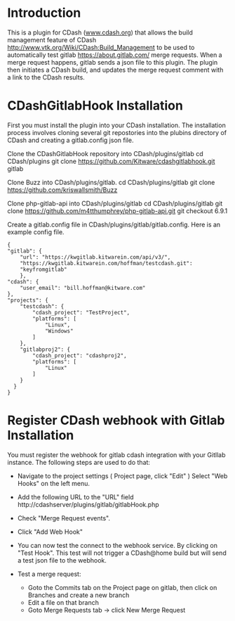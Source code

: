 # Introduction

This is a plugin for CDash (www.cdash.org) that allows the build management
feature of CDash http://www.vtk.org/Wiki/CDash:Build_Management to be used
to automatically test gitlab https://about.gitlab.com/ merge requests. When
a merge request happens, gitlab sends a json file to this plugin. The plugin
then initiates a CDash build, and updates the merge request comment with a
link to the CDash results.

# CDashGitlabHook Installation

First you must install the plugin into your CDash installation. The
installation process involves cloning several git repostories into
the plubins directory of CDash and creating a gitlab.config json file.

Clone the CDashGitlabHook repository into CDash/plugins/gitlab
    cd CDash/plugins
    git clone https://github.com/Kitware/cdashgitlabhook.git gitlab

Clone Buzz into CDash/plugins/gitlab.
    cd CDash/plugins/gitlab
    git clone https://github.com/kriswallsmith/Buzz

Clone php-gitlab-api into CDash/plugins/gitlab
    cd CDash/plugins/gitlab
    git clone https://github.com/m4tthumphrey/php-gitlab-api.git
    git checkout 6.9.1

Create a gitlab.config file in CDash/plugins/gitlab/gitlab.config. Here is an
example config file.

    {
    "gitlab": {
        "url": "https://kwgitlab.kitwarein.com/api/v3/",
        "https://kwgitlab.kitwarein.com/hoffman/testcdash.git":
        "keyfromgitlab"
        },
    "cdash": {
        "user_email": "bill.hoffman@kitware.com"
    },
    "projects": {
        "testcdash": {
            "cdash_project": "TestProject",
            "platforms": [
                "Linux",
                "Windows"
            ]
        },
        "gitlabproj2": {
            "cdash_project": "cdashproj2",
            "platforms": [
                "Linux"
            ]
        }
      }
    }

# Register CDash webhook with Gitlab Installation

You must register the webhook for gitlab cdash integration with your Gitllab
instance.  The following steps are used to do that:

* Navigate to the project settings ( Project page, click "Edit" )
  Select "Web Hooks" on the left menu.

* Add the following URL to the "URL" field http://cdashserver/plugins/gitlab/gitlabHook.php

* Check "Merge Request events".

* Click "Add Web Hook"

* You can now test the connect to the webhook service. By clicking on "Test Hook".  This test will not trigger a CDash@home build but will send a test json file to the webhook.

* Test a merge request:

  * Goto the Commits tab on the Project page on gitlab, then click on Branches and create a new branch
  * Edit a file on that branch
  * Goto Merge Requests tab -> click New Merge Request
